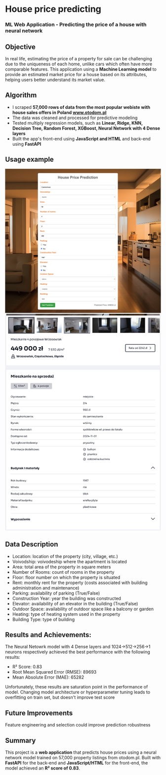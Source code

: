 # House price predicting
### ML Web Application - Predicting the price of a house with neural network

## Objective
In real life, estimating the price of a property for sale can be challenging due to the uniqueness of each home, unlike cars which often have more comparable features. 
This application using a **Machine Learning model** to provide an estimated market price for a house based on its attributes, helping users better understand its market value.

## Algorithm
- I scraped **57,000 rows of data from the most popular webiste with house sales offers in Poland www.otodom.pl**
- The data was cleaned and processed for predictive modeling
- Tested multiply regression models, such as **Linear, Ridge, KNN, Decision Tree, Random Forest, XGBoost, Neural Network with 4 Dense layers**
- Built the app's front-end using **JavaScript and HTML** and back-end using **FastAPI**

## Usage example
![example](prediction_example.png)
![example](otodom_example.png)

## Data Description
- Location: location of the property (city, village, etc.)
- Voivodship: voivodeship where the apartment is located
- Area: total area of the property in square meters
- Number of Rooms: count of rooms in the property
- Floor: floor number on which the property is situated
- Rent: monthly rent for the property (costs associated with building administration and maintenance)
- Parking: availability of parking (True/False)
- Construction Year: year the building was constructed
- Elevator: availability of an elevator in the building (True/False)
- Outdoor Space: availability of outdoor space like a balcony or garden
- Heating: type of heating system used in the property
- Building Type: type of building

## Results and Achievements:
The Neural Netowrk model with 4 Dense layers and 1024->512->256->1 neurons respectively achieved the best performance with the following results:
- R² Score: 0.83
- Root Mean Squared Error (RMSE): 89693
- Mean Absolute Error (MAE): 65282

Unfortunately, these results are saturation point in the performance of model. Changing model architecture or hyperparameter tuning leads to overfitting on train set, but doesn't improve test score

## Future Improvements
Feature engineering and selection could improve prediction robustness 

## Summary
This project is a **web application** that predicts house prices using a neural network model trained on 57,000 property listings from otodom.pl. 
Built with **FastAPI** for the back-end and **JavaScript/HTML** for the front-end, the model achieved an **R² score of 0.83**.
